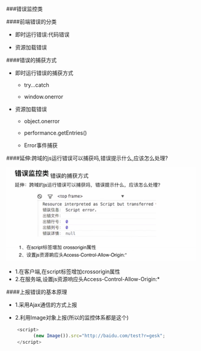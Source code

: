 ###错误监控类

####前端错误的分类


* 即时运行错误:代码错误

    
* 资源加载错误

    
####错误的捕获方式


* 即时运行错误的捕获方式
    
  * try...catch
 
  * window.onerror
 

* 资源加载错误
         
    * object.onerror
        
    * performance.getEntries()
        
    * Error事件捕获
        

 ####延伸:跨域的js运行错误可以捕获吗,错误提示什么,应该怎么处理?
 
 ![](/assets/QQ截图20171213230515.png)
    
* 1.在客户端,在script标签增加crossorigin属性
* 2.在服务端,设置js资源响应头Access-Control-Allow-Origin:*

####上报错误的基本原理


* 1.采用Ajax通信的方式上报
    
* 2.利用Image对象上报(所以的监控体系都是这个)

    
```js
    <script>
	      (new Image()).src="http://baidu.com/test?r=gesk";
    </script>
```